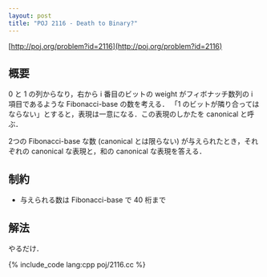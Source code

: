 ```yaml
---
layout: post
title: "POJ 2116 - Death to Binary?"
---
```

[http://poj.org/problem?id=2116](http://poj.org/problem?id=2116)

## 概要
0 と 1 の列からなり，右から i 番目のビットの weight がフィボナッチ数列の i 項目であるような Fibonacci-base の数を考える．
「1 のビットが隣り合ってはならない」とすると，表現は一意になる．この表現のしかたを canonical と呼ぶ．

2つの Fibonacci-base な数 (canonical とは限らない) が与えられたとき，それぞれの canonical な表現と，和の canonical な表現を答える．

## 制約
- 与えられる数は Fibonacci-base で 40 桁まで

## 解法
やるだけ．

{% include_code lang:cpp poj/2116.cc %}
